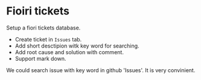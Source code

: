 # Fioiri tickets

Setup a fiori tickets database. 

* Create ticket in `Issues` tab.
* Add short desctipion witk key word for searching.
* Add root cause and solution with comment.
* Support mark down.

We could search issue with key word in github 'Issues'. It is very convinient. 

